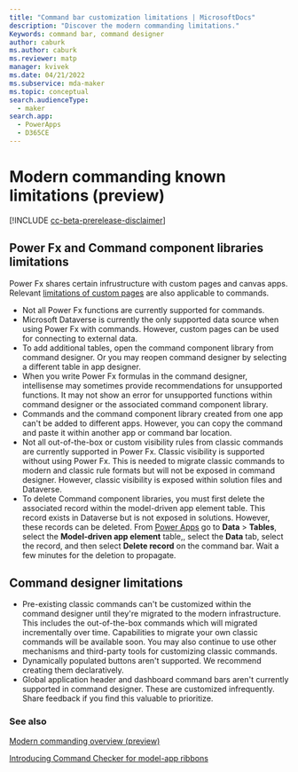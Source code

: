 ```yaml
---
title: "Command bar customization limitations | MicrosoftDocs"
description: "Discover the modern commanding limitations."
Keywords: command bar, command designer
author: caburk
ms.author: caburk
ms.reviewer: matp
manager: kvivek
ms.date: 04/21/2022
ms.subservice: mda-maker
ms.topic: conceptual
search.audienceType: 
  - maker
search.app: 
  - PowerApps
  - D365CE
---
```

# Modern commanding known limitations (preview)

[!INCLUDE [cc-beta-prerelease-disclaimer](../../includes/cc-beta-prerelease-disclaimer.md)]

## Power Fx and Command component libraries limitations

Power Fx shares certain infrustructure with custom pages and canvas apps. Relevant [limitations of custom pages](model-app-page-issues.md) are also applicable to commands.

- Not all Power Fx functions are currently supported for commands.
- Microsoft Dataverse is currently the only supported data source when using Power Fx with commands. However, custom pages can be used for connecting to external data.
-	To add additional tables, open the command component library from command designer. Or you may reopen command designer by selecting a different table in app designer.
-	When you write Power Fx formulas in the command designer, intellisense may sometimes provide recommendations for unsupported functions. It may not show an error for unsupported functions within command designer or the associated command component library.
-	Commands and the command component library created from one app can't be added to different apps. However, you can copy the command and paste it within another app or command bar location.
-	Not all out-of-the-box or custom visibility rules from classic commands are currently supported in Power Fx. Classic visibility is supported without using Power Fx. This is needed to migrate classic commands to modern and classic rule formats but will not be exposed in command designer. However, classic visibility is exposed within solution files and Dataverse.
-	To delete Command component libraries, you must first delete the associated record within the model-driven app element table. This record exists in Dataverse but is not exposed in solutions. However, these records can be deleted. From [Power Apps](https://make.powerapps.com/?utm_source=padocs&utm_medium=linkinadoc&utm_campaign=referralsfromdoc) go to **Data** > **Tables**, select the **Model-driven app element** table,, select the **Data** tab, select the record, and then select **Delete record** on the command bar. Wait a few minutes for the deletion to propagate.

## Command designer limitations

- Pre-existing classic commands can't be customized within the command designer until they're migrated to the modern infrastructure. This includes the out-of-the-box commands which will migrated incrementally over time. Capabilities to migrate your own classic commands will be available soon. You may also continue to use other mechanisms and third-party tools for customizing classic commands.
- Dynamically populated buttons aren't supported. We recommend creating them declaratively.
- Global application header and dashboard command bars aren't currently supported in command designer. These are customized infrequently. Share feedback if you find this valuable to prioritize.

### See also

[Modern commanding overview (preview)](command-designer-overview.md)

[Introducing Command Checker for model-app ribbons](https://powerapps.microsoft.com/blog/introducing-command-checker-for-model-app-ribbons/)
